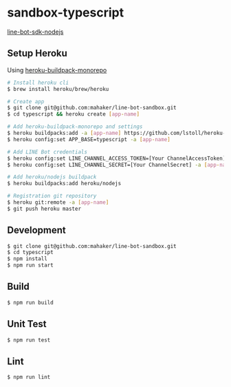 # sandbox-typescript

[line-bot-sdk-nodejs](https://github.com/line/line-bot-sdk-nodejs)

## Setup Heroku

Using [heroku-buildpack-monorepo](https://elements.heroku.com/buildpacks/lstoll/heroku-buildpack-monorepo)

``` sh
# Install heroku cli
$ brew install heroku/brew/heroku

# Create app
$ git clone git@github.com:mahaker/line-bot-sandbox.git
$ cd typescript && heroku create [app-name]

# Add heroku-buildpack-monorepo and settings
$ heroku buildpacks:add -a [app-name] https://github.com/lstoll/heroku-buildpack-monorepo
$ heroku config:set APP_BASE=typescript -a [app-name]

# Add LINE Bot credentials
$ heroku config:set LINE_CHANNEL_ACCESS_TOKEN=[Your ChannelAccessToken] -a [app-name]
$ heroku config:set LINE_CHANNEL_SECRET=[Your ChannelSecret] -a [app-name]

# Add heroku/nodejs buildpack
$ heroku buildpacks:add heroku/nodejs

# Registration git repository
$ heroku git:remote -a [app-name] 
$ git push heroku master
```

## Development

``` sh
$ git clone git@github.com:mahaker/line-bot-sandbox.git
$ cd typescript
$ npm install
$ npm run start 
```

## Build

``` sh
$ npm run build
```

## Unit Test 

``` sh
$ npm run test 
```

## Lint 

``` sh
$ npm run lint 
```
